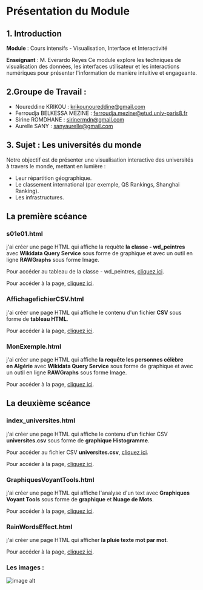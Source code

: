 # Présentation du Module
## 1. Introduction
**Module** : Cours intensifs - Visualisation, Interface et Interactivité

**Enseignant** : M. Everardo Reyes
Ce module explore les techniques de visualisation des données, les interfaces utilisateur et les interactions numériques pour présenter l'information de manière intuitive et engageante.

## 2.Groupe de Travail :
- Noureddine KRIKOU : krikounoureddine@gmail.com
- Ferroudja BELKESSA MEZINE : ferroudja.mezine@etud.univ-paris8.fr
- Sirine ROMDHANE : sirinermdn@gmail.com
- Aurelle SANY : sanyaurelle@gmail.com

## 3. Sujet : Les universités du monde
Notre objectif est de présenter une visualisation interactive des universités à travers le monde, mettant en lumière :
- Leur répartition géographique.
- Le classement international (par exemple, QS Rankings, Shanghai Ranking).
- Les infrastructures.
## La première scéance
### s01e01.html
j'ai créer une page HTML qui affiche la requête **la classe - wd_peintres** avec **Wikidata Query Service** sous forme de graphique et avec un outil en ligne **RAWGraphs** sous forme Image.

Pour accéder au tableau de la classe - wd_peintres, [cliquez ici](https://github.com/krikounoureddine/Visualisation/blob/main/tableau%20de%20la%20classe%20-%20wd_peintres.csv).

Pour accéder à la page, [cliquez ici](https://krikounoureddine.github.io/Visualisation/s01e01.html).
### AffichagefichierCSV.html
j'ai créer une page HTML qui affiche le contenu d'un fichier **CSV** sous forme de **tableau HTML**.

Pour accéder à la page, [cliquez ici](https://krikounoureddine.github.io/Visualisation/AffichagefichierCSV.html).
### MonExemple.html
j'ai créer une page HTML qui affiche **la requête les personnes célèbre en Algérie** avec **Wikidata Query Service** sous forme de graphique et avec un outil en ligne **RAWGraphs** sous forme Image.

Pour accéder à la page, [cliquez ici](https://krikounoureddine.github.io/Visualisation/MonExemple.html).
## La deuxième scéance
### index_universites.html
j'ai créer une page HTML qui affiche le contenu d'un fichier CSV **universites.csv** sous forme de **graphique Histogramme**.

Pour accéder au fichier CSV **universites.csv**, [cliquez ici](https://github.com/krikounoureddine/Visualisation/blob/main/universites.csv).

Pour accéder à la page, [cliquez ici](https://krikounoureddine.github.io/Visualisation/index_universites.html).
### GraphiquesVoyantTools.html
j'ai créer une page HTML qui affiche l'analyse d'un text avec **Graphiques Voyant Tools** sous forme de **graphique** et **Nuage de Mots**.

Pour accéder à la page, [cliquez ici](https://krikounoureddine.github.io/Visualisation/GraphiquesVoyantTools.html).
### RainWordsEffect.html
j'ai créer une page HTML qui afficher **la pluie texte mot par mot**. 

Pour accéder à la page, [cliquez ici](https://krikounoureddine.github.io/Visualisation/RainWordsEffect.html).

### Les images :

 ![image alt]()


